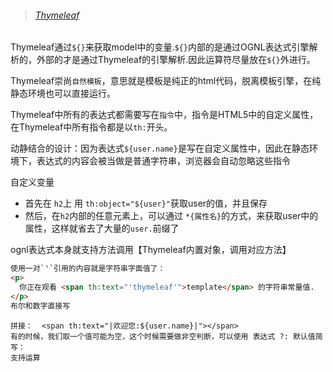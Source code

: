 > ###### [Thymeleaf](https://blog.csdn.net/konley233/article/details/109190608)

Thymeleaf通过`${}`来获取model中的变量.`${}`内部的是通过OGNL表达式引擎解析的，外部的才是通过Thymeleaf的引擎解析.因此运算符尽量放在`${}`外进行。

Thymeleaf崇尚`自然模板`，意思就是模板是纯正的html代码，脱离模板引擎，在纯静态环境也可以直接运行。

Thymeleaf中所有的表达式都需要写在`指令`中，指令是HTML5中的自定义属性，在Thymeleaf中所有指令都是以`th:`开头。

动静结合的设计：因为表达式`${user.name}`是写在自定义属性中，因此在静态环境下，表达式的内容会被当做是普通字符串，浏览器会自动忽略这些指令

自定义变量

- 首先在 `h2`上 用 `th:object="${user}"`获取user的值，并且保存
- 然后，在`h2`内部的任意元素上，可以通过 `*{属性名}`的方式，来获取user中的属性，这样就省去了大量的`user.`前缀了

ognl表达式本身就支持方法调用【Thymeleaf内置对象，调用对应方法】



```html
使用一对`'`引用的内容就是字符串字面值了：
<p>
  你正在观看 <span th:text="'thymeleaf'">template</span> 的字符串常量值.
</p>
布尔和数字直接写
```

```
拼接：  <span th:text="|欢迎您:${user.name}|"></span>
有的时候，我们取一个值可能为空，这个时候需要做非空判断，可以使用 表达式 ?: 默认值简写：
支持运算
```

